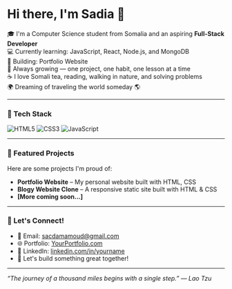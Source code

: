 # Hi there, I'm Sadia 👋

🎓 I'm a Computer Science student from Somalia and an aspiring **Full-Stack Developer**  
💻 Currently learning: JavaScript, React, Node.js, and MongoDB  
🚀 Building: Portfolio Website  
🌱 Always growing — one project, one habit, one lesson at a time  
☕ I love Somali tea, reading, walking in nature, and solving problems  
🌍 Dreaming of traveling the world someday 🌎

---

### 🧰 Tech Stack
![HTML5](https://img.shields.io/badge/-HTML5-E34F26?logo=html5&logoColor=fff)
![CSS3](https://img.shields.io/badge/-CSS3-1572B6?logo=css3&logoColor=fff)
![JavaScript](https://img.shields.io/badge/-JavaScript-F7DF1E?logo=javascript&logoColor=000)

---

### 📌 Featured Projects
Here are some projects I'm proud of:

- **Portfolio Website** – My personal website built with HTML, CSS
- **Blogy Website Clone** – A responsive static site built with HTML & CSS  
- **[More coming soon...]**

---

### 🤝 Let's Connect!
- 📧 Email: sacdamamoud@gmail.com  
- 🌐 Portfolio: [YourPortfolio.com](https://yourportfolio.com)  
- 💼 LinkedIn: [linkedin.com/in/yourname](https://www.linkedin.com/in/sadia-mohamoud-6214a8224/)  
- 🌟 Let's build something great together!

---

*“The journey of a thousand miles begins with a single step.” — Lao Tzu*
